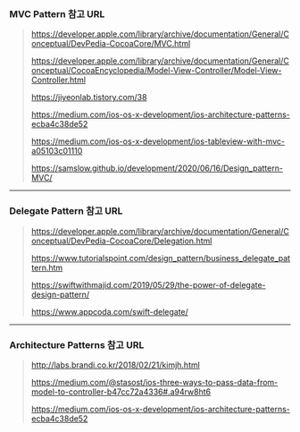 ### MVC Pattern 참고 URL

> https://developer.apple.com/library/archive/documentation/General/Conceptual/DevPedia-CocoaCore/MVC.html
>
> https://developer.apple.com/library/archive/documentation/General/Conceptual/CocoaEncyclopedia/Model-View-Controller/Model-View-Controller.html
>
> https://jiyeonlab.tistory.com/38
>
> https://medium.com/ios-os-x-development/ios-architecture-patterns-ecba4c38de52
>
> https://medium.com/ios-os-x-development/ios-tableview-with-mvc-a05103c01110
>
> https://samslow.github.io/development/2020/06/16/Design_pattern-MVC/

---

### Delegate Pattern 참고 URL

> https://developer.apple.com/library/archive/documentation/General/Conceptual/DevPedia-CocoaCore/Delegation.html
>
> https://www.tutorialspoint.com/design_pattern/business_delegate_pattern.htm
>
> https://swiftwithmajid.com/2019/05/29/the-power-of-delegate-design-pattern/
>
> https://www.appcoda.com/swift-delegate/

---

### Architecture Patterns 참고 URL

> http://labs.brandi.co.kr/2018/02/21/kimjh.html
>
> https://medium.com/@stasost/ios-three-ways-to-pass-data-from-model-to-controller-b47cc72a4336#.a94rw8ht6
>
> https://medium.com/ios-os-x-development/ios-architecture-patterns-ecba4c38de52
>
> 